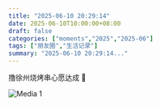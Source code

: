 ```yaml
---
title: "2025-06-10 20:29:14"
date: 2025-06-10T10:00:00+08:00
draft: false
categories: ["moments","2025","2025-06"]
tags: ["朋友圈","生活记录"]
summary: "2025-06-10 20:29:14..."
---
```


撸徐州烧烤串心愿达成 🥰

![Media 1](/Moments/photos/2025-06-10/202506102029140.jpg)

